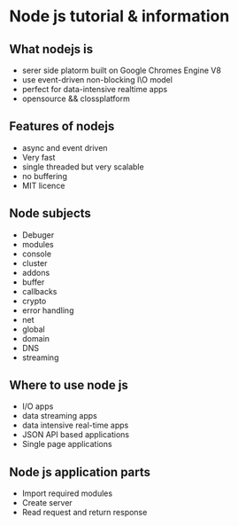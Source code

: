 # Node js tutorial & information

## What nodejs is

* serer side platorm built on Google Chromes Engine V8
* use event-driven non-blocking I\O model
* perfect for data-intensive realtime apps
* opensource && clossplatform

## Features of nodejs

* async and event driven
* Very fast
* single threaded but very scalable
* no buffering
* MIT licence

## Node subjects

* Debuger
* modules
* console
* cluster 
* addons
* buffer
* callbacks
* crypto
* error handling
* net
* global
* domain
* DNS
* streaming

## Where to use node js

* I/O apps
* data streaming apps
* data intensive real-time apps
* JSON API based applications
* Single page applications

## Node js application parts

* Import required modules
* Create server
* Read request and return response



